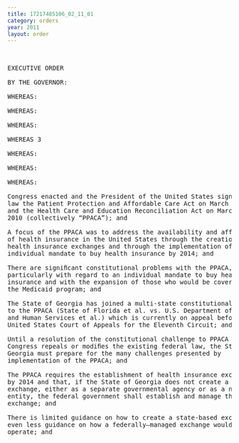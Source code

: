 ```yaml
---
title: 17217485106_02_11_01
category: orders
year: 2011
layout: order
---
```


<pre> 

EXECUTIVE ORDER

BY THE GOVERNOR:

WHEREAS:

WHEREAS:

WHEREAS:

WHEREAS 3

WHEREAS:

WHEREAS:

WHEREAS:

Congress enacted and the President of the United States signed into
law the Patient Protection and Affordable Care Act on March 23, 2010
and the Health Care and Education Reconciliation Act on March 30,
2010 (collectively “PPACA”); and

A focus of the PPACA was to address the availability and affordability
of health insurance in the United States through the creation of various
health insurance exchanges and through the implementation of an
individual mandate to buy health insurance by 2014; and

There are signiﬁcant constitutional problems with the PPACA,
particularly with regard to an individual mandate to buy health
insurance and with the expansion of those who would be covered by
the Medicaid program; and

The State of Georgia has joined a multi-state constitutional challenge
to the PPACA (State of Florida et al. vs. U.S. Department of Health
and Human Services et al.) which is currently on appeal before the
United States Court of Appeals for the Eleventh Circuit; and

Until a resolution of the constitutional challenge to PPACA or until
Congress repeals or modiﬁes the existing federal law, the State of
Georgia must prepare for the many challenges presented by
implementation of the PPACA; and

The PPACA requires the establishment of health insurance exchanges
by 2014 and that, if the State of Georgia does not create a state-run
exchange, either as a separate governmental agency or as a non-proﬁt
entity, the federal government shall establish and manage the
exchange; and

There is limited guidance on how to create a state-based exchange and
even less guidance on how a federally—managed exchange would
operate; and

</pre>
